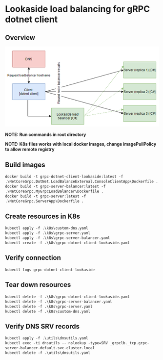 # Lookaside load balancing for gRPC dotnet client

## Overview

![Overview](./overview.PNG)

__NOTE: Run commands in root directory__

__NOTE: K8s files works with local docker images, change imagePullPolicy to allow remote registry__

## Build images
```
docker build -t grpc-dotnet-client-lookaside:latest -f .\NetCoreGrpc.DotNet.LoadBalanceExternal.ConsoleClientApp\Dockerfile .
docker build -t grpc-server-balancer:latest -f .\NetCoreGrpc.MyGrpcLoadBalancer\Dockerfile .
docker build -t grpc-server:latest -f .\NetCoreGrpc.ServerApp\Dockerfile .
```

## Create resources in K8s
```
kubectl apply -f .\k8s\custom-dns.yaml
kubectl apply -f .\k8s\grpc-server.yaml
kubectl apply -f .\k8s\grpc-server-balancer.yaml
kubectl create -f .\k8s\grpc-dotnet-client-lookaside.yaml
```

## Verify connection
```
kubectl logs grpc-dotnet-client-lookaside
```

## Tear down resources
```
kubectl delete -f .\k8s\grpc-dotnet-client-lookaside.yaml
kubectl delete -f .\k8s\grpc-server-balancer.yaml
kubectl delete -f .\k8s\grpc-server.yaml
kubectl delete -f .\k8s\custom-dns.yaml
```

## Verify DNS SRV records
```
kubectl apply -f .\utils\dnsutils.yaml
kubectl exec -ti dnsutils -- nslookup -type=SRV _grpclb._tcp.grpc-server-balancer.default.svc.cluster.local
kubectl delete -f .\utils\dnsutils.yaml
```
